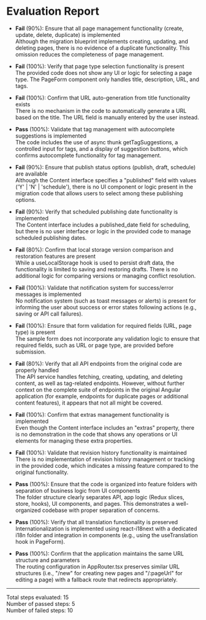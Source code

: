 # Evaluation Report

- **Fail** (90%): Ensure that all page management functionality (create, update, delete, duplicate) is implemented  
  Although the migration blueprint implements creating, updating, and deleting pages, there is no evidence of a duplicate functionality. This omission reduces the completeness of page management.

- **Fail** (100%): Verify that page type selection functionality is present  
  The provided code does not show any UI or logic for selecting a page type. The PageForm component only handles title, description, URL, and tags.

- **Fail** (100%): Confirm that URL auto-generation from title functionality exists  
  There is no mechanism in the code to automatically generate a URL based on the title. The URL field is manually entered by the user instead.

- **Pass** (100%): Validate that tag management with autocomplete suggestions is implemented  
  The code includes the use of async thunk getTagSuggestions, a controlled input for tags, and a display of suggestion buttons, which confirms autocomplete functionality for tag management.

- **Fail** (90%): Ensure that publish status options (publish, draft, schedule) are available  
  Although the Content interface specifies a "published" field with values ('Y' | 'N' | 'schedule'), there is no UI component or logic present in the migration code that allows users to select among these publishing options.

- **Fail** (90%): Verify that scheduled publishing date functionality is implemented  
  The Content interface includes a published_date field for scheduling, but there is no user interface or logic in the provided code to manage scheduled publishing dates.

- **Fail** (80%): Confirm that local storage version comparison and restoration features are present  
  While a useLocalStorage hook is used to persist draft data, the functionality is limited to saving and restoring drafts. There is no additional logic for comparing versions or managing conflict resolution.

- **Fail** (100%): Validate that notification system for success/error messages is implemented  
  No notification system (such as toast messages or alerts) is present for informing the user about success or error states following actions (e.g., saving or API call failures).

- **Fail** (100%): Ensure that form validation for required fields (URL, page type) is present  
  The sample form does not incorporate any validation logic to ensure that required fields, such as URL or page type, are provided before submission.

- **Fail** (80%): Verify that all API endpoints from the original code are properly handled  
  The API service handles fetching, creating, updating, and deleting content, as well as tag-related endpoints. However, without further context on the complete suite of endpoints in the original Angular application (for example, endpoints for duplicate pages or additional content features), it appears that not all might be covered.

- **Fail** (100%): Confirm that extras management functionality is implemented  
  Even though the Content interface includes an "extras" property, there is no demonstration in the code that shows any operations or UI elements for managing these extra properties.

- **Fail** (100%): Validate that revision history functionality is maintained  
  There is no implementation of revision history management or tracking in the provided code, which indicates a missing feature compared to the original functionality.

- **Pass** (100%): Ensure that the code is organized into feature folders with separation of business logic from UI components  
  The folder structure clearly separates API, app logic (Redux slices, store, hooks), UI components, and pages. This demonstrates a well-organized codebase with proper separation of concerns.

- **Pass** (100%): Verify that all translation functionality is preserved  
  Internationalization is implemented using react-i18next with a dedicated i18n folder and integration in components (e.g., using the useTranslation hook in PageForm).

- **Pass** (100%): Confirm that the application maintains the same URL structure and parameters  
  The routing configuration in AppRouter.tsx preserves similar URL structures (i.e., "/new" for creating new pages and "/:pageUrl" for editing a page) with a fallback route that redirects appropriately.

---

Total steps evaluated: 15  
Number of passed steps: 5  
Number of failed steps: 10
